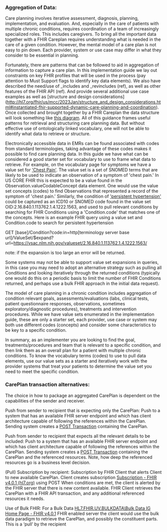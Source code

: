 ### Aggregation of Data:
Care planning involves iterative assessment, diagnosis, planning, implementation, and evaluation. And, especially in the care of patients with multiple chronic conditions, requires coordination of a team of increasingly specialized roles. This includes caregivers. To bring all the important data together with a FHIR Careplan requires understanding what is needed in the care of a given condition. However, the mental model of a care plan is not easy to pin down. Each provider, system or use case may differ in what they consider to be essential in planning. 

Fortunately, there are patterns that can be followed to aid in aggregation of information to capture a care plan. In this implementation guide we lay out constraints on key FHIR profiles that will be used in the process (pay attention to Must Support flags to identify key data elements). We also have described the need/use of _includes and _revincludes (ref), as well as other features of the FHIR API (ref). And provide several additional use case examples as well as [structure and design considerations] (http://hl7.org/fhir/us/mcc/2023Jan/structure_and_design_considerations.html#instantiated-fhir-supported-dynamic-care-planning-and-coordination). Once collected and brought together by a FHIR Careplan the data structure will look something like [this diagram](http://hl7.org/fhir/us/mcc/2023Jan/structure_and_design_considerations.html#multiple-chronic-condition-fhir-care-plan-profile-relationship-diagram). All of this guidance frames useful patterns for retrieval and structuring care planning data. But without effective use of ontologically linked vocabulary, one will not be able to identify what data to retrieve or structure.

Electronically accessible data in EMRs can be found associated with codes from standard terminologies, taking advantage of these codes makes it possible to find care planning data. In this guide we have what can be considered a good starter set for vocabulary to use to frame what data to retrieve. For example, on the vocabulary page for symptoms we have a value set for ['Chest Pain'](https://vsac.nlm.nih.gov/valueset/2.16.840.1.113762.1.4.1222.1426/expansion/Latest). The value set is a set of SNOMED terms that are likely to be used to indicate an observation of a symptom of 'chest pain.' In US CORE FHIR this is expected to be a value found in the Observation.valueCodableConcept data element. One would use the value set concepts (codes) to find Observations that represented a record of the symptom of 'chest pain.' Similarly, the condition of ['persistent hypertension'](https://vsac.nlm.nih.gov/valueset/2.16.840.1.113762.1.4.1222.1563/expansion) could be captured as an ICD10 or SNOMED code found in the value set OID:2.16.840.1.113762.1.4.1222.1563, and used to pull relevant conditions by searching for FHIR Conditions using a 'Condition.code' that matches one of the concepts. Here is an example FHIR query using a value set and Condition.code to search for persistent hypertension
    
GET [base]/Condition?code:in=http[terminology server base url]/ValueSet/$expand?url=https://vsac.nlm.nih.gov/valueset/2.16.840.1.113762.1.4.1222.1563/

note: if the expansion is too large an error will be returned. 

Some systems may not be able to support value set expansions in queries, in this case you may need to adopt an alternative strategy such as pulling all Conditions and looking iteratively through the returned conditions (typically one would do this on a periodic basis to limit the number of FHIR Conditions returned, and perhaps use a bulk FHIR approach in the initial data request).

The model of care planning in a chronic condition includes aggregation of condition relevant goals, assessments/evaluations (labs, clinical tests, patient questionnaire responses, observations, sometimes exploratory/diagnostic procedures), treatments and intervention procedures. While we have value sets enumerated in the implementation guide, these are only a starter set, each provider, use case or system may both use different codes (concepts) and consider some characteristics to be key to a specific condition. 

In summary, as an implementer you are looking to find the goal, treatments/procedures and team that is relevant to a specific condition, and then link them as an overall plan for a patient with multiple chronic conditions. To know the vocabulary terms (codes) to use to pull data elements, use our value sets as a starter and iteratively work with the provider systems that treat your patients to determine the value set you need to meet the specific condition. 

### CarePlan transaction alternatives:
The choice in how to package an aggregated CarePlan is dependent on the capabilities of the sender and receiver.

Push from sender to recipient that is expecting only the CarePlan: Push to a system that has an available FHIR server endpoint and which has client architecture capable of following the references within the CarePlan.
Sending system creates a [POST Transaction](http://hl7.org/fhir/R4/http.html#transaction) containing the CarePlan.

Push from sender to recipient that expects all the relevant details to be included: Push to a system that has an available FHIR server endpoint and which has client architecture capable of following the references within the CarePlan.
Sending system creates a [POST Transaction](http://hl7.org/fhir/R4/http.html#transaction) containing the CarePlan and the referenced resources.
Note, how deep the referenced resources go is a business level decision.

(Pull) Subscription by recipient: Subscription by FHIR Client that alerts Client to new available CarePlan.
Client creates subscription [Subscription - FHIR v4.0.1 (hl7.org)](http://hl7.org/fhir/R4/subscription.html) using POST 
When conditions are met, the client is alerted by the FHIR server that there is new content available.
FHIR Client retrieves the CarePlan with a FHIR API transaction, and any additional referenced resources it needs.

Use of Bulk FHIR: For a Bulk Data [HL7.FHIR.UV.BULKDATA\Bulk Data IG Home Page - FHIR v4.0.1](https://hl7.org/fhir/uv/bulkdata/) FHIR enabled server the client would use the bulk data paradigm to retrieve the CarePlan, and possibly the constituent parts. This is a ‘pull’ by the recipient